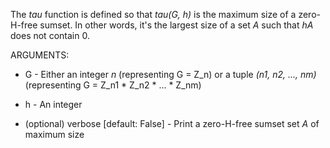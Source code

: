 The _tau_ function is defined so that _tau(G, h)_ is the maximum size of a zero-H-free sumset. In other words, it's the largest size of a set _A_ such that _hA_ does not contain 0.

ARGUMENTS:

* G - Either an integer _n_ (representing G = Z\_n) or a tuple _(n1, n2, ..., nm)_ (representing G = Z\_n1 * Z\_n2 * ... * Z\_nm)

* h - An integer

* (optional) verbose \[default: False\] - Print a zero-H-free sumset set _A_ of maximum size